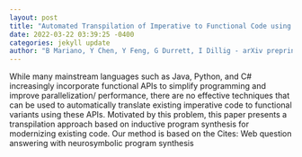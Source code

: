 ```yaml
--- 
layout: post 
title: "Automated Transpilation of Imperative to Functional Code using Neural-Guided Program Synthesis (Extended Version)" 
date: 2022-03-22 03:39:25 -0400 
categories: jekyll update 
author: "B Mariano, Y Chen, Y Feng, G Durrett, I Dillig - arXiv preprint arXiv:2203.09452, 2022" 
--- 
```

While many mainstream languages such as Java, Python, and C# increasingly incorporate functional APIs to simplify programming and improve parallelization/ performance, there are no effective techniques that can be used to automatically translate existing imperative code to functional variants using these APIs. Motivated by this problem, this paper presents a transpilation approach based on inductive program synthesis for modernizing existing code. Our method is based on the Cites: Web question answering with neurosymbolic program synthesis